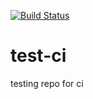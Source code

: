 [![Build Status](https://travis-ci.org/ciao-lang/test-ci.svg?branch=master)](https://travis-ci.org/ciao-lang/test-ci)

# test-ci
testing repo for ci
